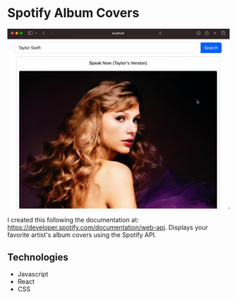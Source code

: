 # Spotify Album Covers

![Project Video](resources/spotify-api.jpg)

I created this following the documentation at: https://developer.spotify.com/documentation/web-api.
Displays your favorite artist's album covers using the Spotify API.

## Technologies

- Javascript
- React
- CSS
